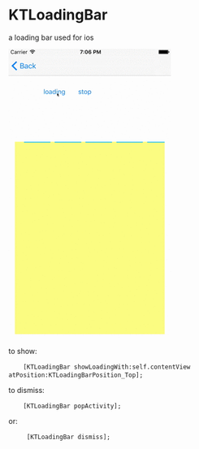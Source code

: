# KTLoadingBar
a loading bar used for ios

![Demo Overview](https://github.com/MessageDream/KTLoadingBar/blob/master/screen.gif)

to show:
``` objc
    [KTLoadingBar showLoadingWith:self.contentView atPosition:KTLoadingBarPosition_Top];
```
to dismiss:
``` objc
    [KTLoadingBar popActivity];
```  
or:
``` objc
     [KTLoadingBar dismiss];
```
